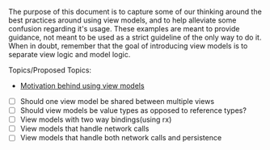 The purpose of this document is to capture some of our thinking around the best practices around using view models, and to help alleviate some confusion regarding it's usage. 
These examples are meant to provide guidance, not meant to be used as a strict guideline of the only way to do it.
When in doubt, remember that the goal of introducing view models is to separate view logic and model logic.


Topics/Proposed Topics:
- [Motivation behind using view models](simple-view-models.md)
- [ ] Should one view model be shared between multiple views
- [ ] Should view models be value types as opposed to reference types?
- [ ] View models with two way bindings(using rx)
- [ ] View models that handle network calls
- [ ] View models that handle both network calls and persistence
